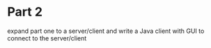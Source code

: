 # Part 2
expand part one to a server/client and write a Java client with GUI to connect to the server/client